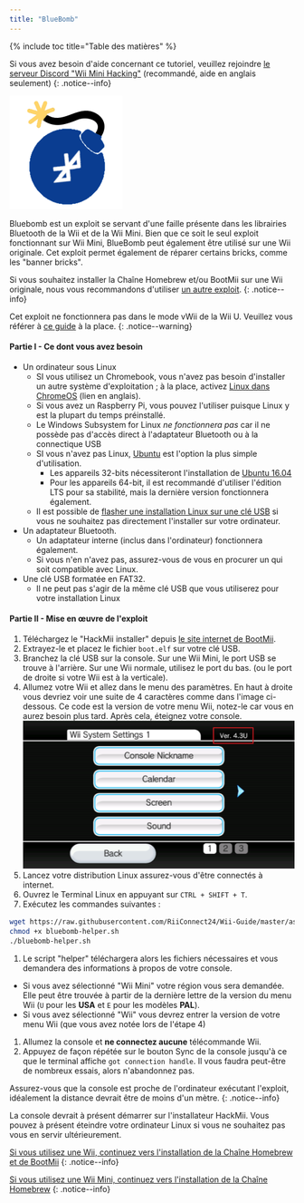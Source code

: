 ```yaml
---
title: "BlueBomb"
---
```


{% include toc title="Table des matières" %}

Si vous avez besoin d'aide concernant ce tutoriel, veuillez rejoindre [le serveur Discord "Wii Mini Hacking"](https://discord.gg/6ryxnkS) (recommandé, aide en anglais seulement)
{: .notice--info}

![BlueBomb](/images/bluebomb.png)

Bluebomb est un exploit se servant d'une faille présente dans les librairies Bluetooth de la Wii et de la Wii Mini. Bien que ce soit le seul exploit fonctionnant sur Wii Mini, BlueBomb peut également être utilisé sur une Wii originale. Cet exploit permet également de réparer certains bricks, comme les "banner bricks".

Si vous souhaitez installer la Chaîne Homebrew et/ou BootMii sur une Wii originale, nous vous recommandons d'utiliser [un autre exploit](/get-started).
{: .notice--info}

Cet exploit ne fonctionnera pas dans le mode vWii de la Wii U. Veuillez vous référer à [ce guide](https://wiiuguide.xyz/#/vwii-modding) à la place.
{: .notice--warning}

#### Partie I - Ce dont vous avez besoin
- Un ordinateur sous Linux
  - SI vous utilisez un Chromebook, vous n'avez pas besoin d'installer un autre système d'exploitation ; à la place, activez [Linux dans ChromeOS](https://support.google.com/chromebook/answer/9145439?hl=en) (lien en anglais).
  - Si vous avez un Raspberry Pi, vous pouvez l'utiliser puisque Linux y est la plupart du temps préinstallé.
  - Le Windows Subsystem for Linux *ne fonctionnera pas* car il ne possède pas d'accès direct à l'adaptateur Bluetooth ou à la connectique USB
  - SI vous n'avez pas Linux, [Ubuntu](https://ubuntu.com/download/desktop) est l'option la plus simple d'utilisation.
    - Les appareils 32-bits nécessiteront l'installation de [Ubuntu 16.04](http://releases.ubuntu.com/16.04/)
    - Pour les appareils 64-bit, il est recommandé d'utiliser l'édition LTS pour sa stabilité, mais la dernière version fonctionnera également.
  - Il est possible de [flasher une installation Linux sur une clé USB](https://ubuntu.com/tutorials/tutorial-create-a-usb-stick-on-windows#1-overview) si vous ne souhaitez pas directement l'installer sur votre ordinateur.
- Un adaptateur Bluetooth.
  - Un adaptateur interne (inclus dans l'ordinateur) fonctionnera également.
  - Si vous n'en n'avez pas, assurez-vous de vous en procurer un qui soit compatible avec Linux.
- Une clé USB formatée en FAT32.
  - Il ne peut pas s'agir de la même clé USB que vous utiliserez pour votre installation Linux

#### Partie II - Mise en œuvre de l'exploit
1. Téléchargez le "HackMii installer" depuis [le site internet de BootMii](https://bootmii.org/download/).
1. Extrayez-le et placez le fichier `boot.elf` sur votre clé USB.
1. Branchez la clé USB sur la console. Sur une Wii Mini, le port USB se trouve à l'arrière. Sur une Wii normale, utilisez le port du bas. (ou le port de droite si votre Wii est à la verticale).
1. Allumez votre Wii et allez dans le menu des paramètres. En haut à droite vous devriez voir une suite de 4 caractères comme dans l'image ci-dessous. Ce code est la version de votre menu Wii, notez-le car vous en aurez besoin plus tard. Après cela, éteignez votre console. ![SystemMenuVersion](/images/Wii/SystemMenuVersion.png)
1. Lancez votre distribution Linux assurez-vous d'être connectés à internet.
1. Ouvrez le Terminal Linux en appuyant sur `CTRL + SHIFT + T`.
1. Exécutez les commandes suivantes :
```bash
wget https://raw.githubusercontent.com/RiiConnect24/Wii-Guide/master/assets/files/bluebomb-helper.sh
chmod +x bluebomb-helper.sh
./bluebomb-helper.sh
```
1. Le script "helper" téléchargera alors les fichiers nécessaires et vous demandera des informations à propos de votre console.
  - Si vous avez sélectionné "Wii Mini" votre région vous sera demandée. Elle peut être trouvée à partir de la dernière lettre de la version du menu Wii (`U` pour les **USA** et `E` pour les modèles **PAL**).
  - Si vous avez sélectionné "Wii" vous devrez entrer la version de votre menu Wii (que vous avez notée lors de l'étape 4)
1. Allumez la console et **ne connectez aucune** télécommande Wii.
1. Appuyez de façon répétée sur le bouton Sync de la console jusqu'à ce que le terminal affiche `got connection handle`. Il vous faudra peut-être de nombreux essais, alors n'abandonnez pas.

Assurez-vous que la console est proche de l'ordinateur exécutant l'exploit, idéalement la distance devrait être de moins d'un mètre.
{: .notice--info}

La console devrait à présent démarrer sur l'installateur HackMii. Vous pouvez à présent éteindre votre ordinateur Linux si vous ne souhaitez pas vous en servir ultérieurement.

[Si vous utilisez une Wii, continuez vers l'installation de la Chaîne Homebrew et de BootMii](hbc)
{: .notice--info}

[Si vous utilisez une Wii Mini, continuez vers l'installation de la Chaîne Homebrew](hbc-mini)
{: .notice--info}
